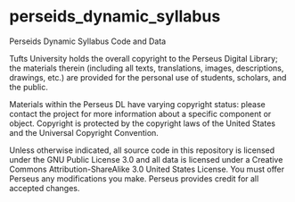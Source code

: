 perseids_dynamic_syllabus
=========================

Perseids Dynamic Syllabus Code and Data

Tufts University holds the overall copyright to the Perseus Digital Library; the materials therein (including all texts, 
translations, images, descriptions, drawings, etc.) are provided for the personal use of students, scholars, and the 
public.

Materials within the Perseus DL have varying copyright status: please contact the project for more information about 
a specific component or object. Copyright is protected by the copyright laws of the United States and the 
Universal Copyright Convention.

Unless otherwise indicated, all source code in this repository is licensed under the GNU Public License 3.0 and all
data is licensed under a Creative Commons Attribution-ShareAlike 3.0 United States License. 
You must offer Perseus any modifications you make. Perseus provides credit for all accepted changes.
